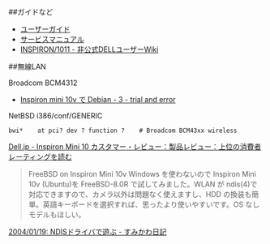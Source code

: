 ##ガイドなど

*  [ユーザーガイド](http://supportapj.dell.com/support/edocs/systems/ins10v/ja/)
*  [サービスマニュアル](http://supportapj.dell.com/support/edocs/systems/ins10v/ja/sm/index.htm)
*  [INSPIRON/1011 - 非公式DELLユーザーWiki](http://abc.s65.xrea.com/dell/wiki/INSPIRON/1011/)

##無線LAN

Broadcom BCM4312

* [Inspiron mini 10v で Debian - 3 - trial and error](http://techno-st.net/2009/07/29/inspiron-mini-10v-debian---3.html)

NetBSD i386/conf/GENERIC

    bwi*	at pci? dev ? function ?	# Broadcom BCM43xx wireless


[Dell.jp - Inspiron Mini 10 カスタマー・レビュー：製品レビュー：上位の消費者レーティングを読む](http://reviews.dell.com/2341-ja_jp/inspiron-mini10/dell-inspiron-mini-10-reviews/reviews.htm)

> FreeBSD on Inspiron Mini 10v
> Windows を使わないので Inspiron Mini 10v (Ubuntu)を FreeBSD-8.0R で試してみました。WLAN が ndis(4)で対応できますので、カメラ以外は問題なく使えますし、HDD の換装も簡単。英語キーボードを選択すれば、思ったより使いやすいです。OS なしモデルもほしい。

[2004/01/19: NDISドライバで遊ぶ - すみかわ日記](http://www.don.to/diary/2004/0119-ndis/)
